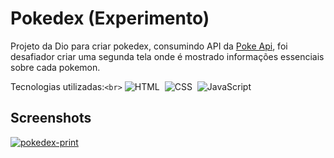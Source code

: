 
# Pokedex (Experimento)

Projeto da Dio para criar pokedex, consumindo API da [Poke Api](https://pokeapi.co/), foi desafiador criar uma segunda tela onde é mostrado informações essenciais sobre cada pokemon.

Tecnologias utilizadas:`<br>`
![HTML](https://img.shields.io/badge/-HTML-05122A?style=flat&logo=HTML5)&nbsp;
![CSS](https://img.shields.io/badge/-CSS-05122A?style=flat&logo=CSS3&logoColor=1572B6)&nbsp;
![JavaScript](https://img.shields.io/badge/-JavaScript-05122A?style=flat&logo=javascript)&nbsp;

## Screenshots

<a href="https://ibb.co/xsXdHk9"><img src="https://i.ibb.co/yRd7S9v/pokedex-print.png" alt="pokedex-print" border="0" /></a>

